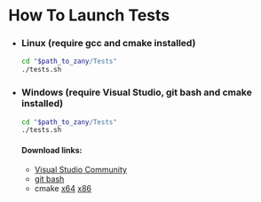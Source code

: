 # How To Launch Tests

- ### Linux (require gcc and cmake installed)
	``` bash
	cd "$path_to_zany/Tests"
	./tests.sh
	```
- ### Windows (require Visual Studio, git bash and cmake installed)
	``` bash
	cd "$path_to_zany/Tests"
	./tests.sh
	```
	#### Download links:
	- [Visual Studio Community]("https://visualstudio.microsoft.com/fr/vs/community/")
	- [git bash]("https://gitforwindows.org/")
	- cmake [x64]("https://github.com/Kitware/CMake/releases/download/v3.13.3/cmake-3.13.3-win64-x64.msi") [x86]("https://github.com/Kitware/CMake/releases/download/v3.13.3/cmake-3.13.3-win32-x86.msi")